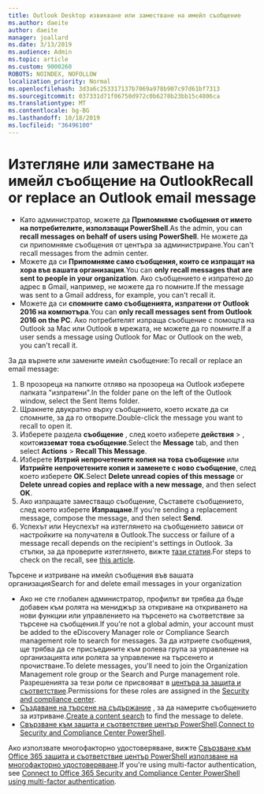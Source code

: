 ```yaml
---
title: Outlook Desktop извикване или заместване на имейл съобщение
ms.author: daeite
author: daeite
manager: joallard
ms.date: 3/13/2019
ms.audience: Admin
ms.topic: article
ms.custom: 9000260
ROBOTS: NOINDEX, NOFOLLOW
localization_priority: Normal
ms.openlocfilehash: 3d3a6c253317137b7069a978b907c97d61bf7313
ms.sourcegitcommit: 037331d71f06750d972c0b6278b23bb15c4806ca
ms.translationtype: MT
ms.contentlocale: bg-BG
ms.lasthandoff: 10/18/2019
ms.locfileid: "36496100"
---
```

# <a name="recall-or-replace-an-outlook-email-message"></a><span data-ttu-id="cd6c8-102">Изтегляне или заместване на имейл съобщение на Outlook</span><span class="sxs-lookup"><span data-stu-id="cd6c8-102">Recall or replace an Outlook email message</span></span>

- <span data-ttu-id="cd6c8-103">Като администратор, можете да **Припомняме съобщения от името на потребителите, използващи PowerShell**.</span><span class="sxs-lookup"><span data-stu-id="cd6c8-103">As the admin, you can **recall messages on behalf of users using PowerShell**.</span></span> <span data-ttu-id="cd6c8-104">Не можете да си припомняме съобщения от центъра за администриране.</span><span class="sxs-lookup"><span data-stu-id="cd6c8-104">You can't recall messages from the admin center.</span></span>
- <span data-ttu-id="cd6c8-105">Можете да си **Припомняме само съобщения, които се изпращат на хора във вашата организация**.</span><span class="sxs-lookup"><span data-stu-id="cd6c8-105">You can **only recall messages that are sent to people in your organization**.</span></span> <span data-ttu-id="cd6c8-106">Ако съобщението е изпратено до адрес в Gmail, например, не можете да го помните.</span><span class="sxs-lookup"><span data-stu-id="cd6c8-106">If the message was sent to a Gmail address, for example, you can't recall it.</span></span>
- <span data-ttu-id="cd6c8-107">Можете да си **спомните само съобщенията, изпратени от Outlook 2016 на компютъра**.</span><span class="sxs-lookup"><span data-stu-id="cd6c8-107">You can **only recall messages sent from Outlook 2016 on the PC**.</span></span> <span data-ttu-id="cd6c8-108">Ако потребителят изпраща съобщение с помощта на Outlook за Mac или Outlook в мрежата, не можете да го помните.</span><span class="sxs-lookup"><span data-stu-id="cd6c8-108">If a user sends a message using Outlook for Mac or Outlook on the web, you can't recall it.</span></span>

<span data-ttu-id="cd6c8-109">За да върнете или замените имейл съобщение:</span><span class="sxs-lookup"><span data-stu-id="cd6c8-109">To recall or replace an email message:</span></span>

1. <span data-ttu-id="cd6c8-110">В прозореца на папките отляво на прозореца на Outlook изберете папката "изпратени".</span><span class="sxs-lookup"><span data-stu-id="cd6c8-110">In the folder pane on the left of the Outlook window, select the Sent Items folder.</span></span>
1. <span data-ttu-id="cd6c8-111">Щракнете двукратно върху съобщението, което искате да си спомните, за да го отворите.</span><span class="sxs-lookup"><span data-stu-id="cd6c8-111">Double-click the message you want to recall to open it.</span></span>
1. <span data-ttu-id="cd6c8-112">Изберете раздела **съобщение** , след което изберете **действия** > , които**изземат това съобщение**.</span><span class="sxs-lookup"><span data-stu-id="cd6c8-112">Select the **Message** tab, and then select **Actions** > **Recall This Message**.</span></span>
1. <span data-ttu-id="cd6c8-113">Изберете **Изтрий непрочетените копия на това съобщение** или **Изтрийте непрочетените копия и заменете с ново съобщение**, след което изберете **OK**.</span><span class="sxs-lookup"><span data-stu-id="cd6c8-113">Select **Delete unread copies of this message** or **Delete unread copies and replace with a new message**, and then select **OK**.</span></span>
1. <span data-ttu-id="cd6c8-114">Ако изпращате заместващо съобщение, Съставете съобщението, след което изберете **Изпращане**.</span><span class="sxs-lookup"><span data-stu-id="cd6c8-114">If you're sending a replacement message, compose the message, and then select **Send**.</span></span>
1. <span data-ttu-id="cd6c8-115">Успехът или Неуспехът на изтеглянето на съобщението зависи от настройките на получателя в Outlook.</span><span class="sxs-lookup"><span data-stu-id="cd6c8-115">The success or failure of a message recall depends on the recipient's settings in Outlook.</span></span> <span data-ttu-id="cd6c8-116">За стъпки, за да проверите изтеглянето, вижте [тази статия](https://support.office.com/article/35027f88-d655-4554-b4f8-6c0729a723a0).</span><span class="sxs-lookup"><span data-stu-id="cd6c8-116">For steps to check on the recall, see [this article](https://support.office.com/article/35027f88-d655-4554-b4f8-6c0729a723a0).</span></span>

<span data-ttu-id="cd6c8-117">Търсене и изтриване на имейл съобщения във вашата организация</span><span class="sxs-lookup"><span data-stu-id="cd6c8-117">Search for and delete email messages in your organization</span></span>

- <span data-ttu-id="cd6c8-118">Ако не сте глобален администратор, профилът ви трябва да бъде добавен към ролята на мениджър за откриване на откриването на нови функции или управлението на търсенето на съответствие за търсене на съобщения.</span><span class="sxs-lookup"><span data-stu-id="cd6c8-118">If you're not a global admin, your account must be added to the eDiscovery Manager role or Compliance Search management role to search for messages.</span></span> <span data-ttu-id="cd6c8-119">За да изтриете съобщения, ще трябва да се присъедините към ролева група за управление на организацията или ролята за управление на търсенето и прочистване.</span><span class="sxs-lookup"><span data-stu-id="cd6c8-119">To delete messages, you'll need to join the Organization Management role group or the Search and Purge management role.</span></span> <span data-ttu-id="cd6c8-120">Разрешенията за тези роли се присвояват в [центъра за защита и съответствие](https://go.microsoft.com/fwlink/?linkid=2083731).</span><span class="sxs-lookup"><span data-stu-id="cd6c8-120">Permissions for these roles are assigned in the [Security and compliance center](https://go.microsoft.com/fwlink/?linkid=2083731).</span></span>
- <span data-ttu-id="cd6c8-121">[Създаване на търсене на съдържание](https://docs.microsoft.com/office365/securitycompliance/content-search) , за да намерите съобщението за изтриване.</span><span class="sxs-lookup"><span data-stu-id="cd6c8-121">[Create a content search](https://docs.microsoft.com/office365/securitycompliance/content-search) to find the message to delete.</span></span>
- <span data-ttu-id="cd6c8-122">[Свързване към защита и съответствие център PowerShell](https://docs.microsoft.com/powershell/exchange/office-365-scc/connect-to-scc-powershell/connect-to-scc-powershell?view=exchange-ps).</span><span class="sxs-lookup"><span data-stu-id="cd6c8-122">[Connect to Security and Compliance Center PowerShell](https://docs.microsoft.com/powershell/exchange/office-365-scc/connect-to-scc-powershell/connect-to-scc-powershell?view=exchange-ps).</span></span>

<span data-ttu-id="cd6c8-123">Ако използвате многофакторно удостоверяване, вижте [Свързване към Office 365 защита и съответствие център PowerShell използване на многофакторно удостоверяване](https://docs.microsoft.com/powershell/exchange/office-365-scc/connect-to-scc-powershell/mfa-connect-to-scc-powershell?view=exchange-ps).</span><span class="sxs-lookup"><span data-stu-id="cd6c8-123">If you're using multi-factor authentication, see [Connect to Office 365 Security and Compliance Center PowerShell using multi-factor authentication](https://docs.microsoft.com/powershell/exchange/office-365-scc/connect-to-scc-powershell/mfa-connect-to-scc-powershell?view=exchange-ps).</span></span>